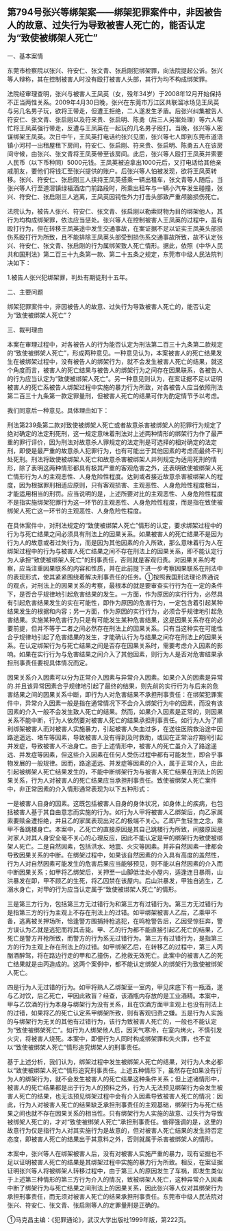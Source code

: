 ## 第794号张兴等绑架案——绑架犯罪案件中，非因被告人的故意、过失行为导致被害人死亡的，能否认定为“致使被绑架人死亡”

一、基本案情

东莞市检察院以张兴、符安仁、张文青、张启刚犯绑架罪，向法院提起公诉。张兴等人辩称，其在控制被害人时没有殴打被害人头部，其行为均不构成绑架罪。

法院经审理查明，张兴与被害人王凤英（女，殁年34岁）于2008年12月开始保持不正当两性关系。2009年4月30日晚，张兴在东莞市万江区共联溜冰场见王凤英与另几名男子玩，欲将王带走，但遭王拒绝，二人遂发生矛盾。后张兴纠集被告人符安仁、张文青、张启刚以及符来贵、张启明、陈勇（后三人另案处理）等六人帮忙将王凤英强行带走，反遭与王凤英在一起玩的几名男子殴打。当晚，张兴等人密谋绑架王凤英。次日中午，王风英打电话约张兴见面，张兴等七人即到东莞市道浯镇小河村一出租屋租下房间，符安仁、张启刚、符来贵、张启明、陈勇五人在该房间守候，由张兴、张文青将王凤英带至该房间。此后，张兴等人殴打王凤英并索要人民币（以下币种同）5000元钱。王凤英被迫拿出1000元后，又打电话给其他亲戚朋友，要他们将钱汇至张兴提供的账户。后张兴等人怕被发现，欲将王凤英转移。张兴、符安仁、张启刚三人挟持王凤英搭乘一辆出租车，张文青等人随后。当张兴等人行至道滘镇绿福酒店门前路段时，所乘出租车与一辆小汽车发生碰撞，张兴、符安仁、张启刚三人逃离，王凤英因钝性外力打击头部致严重颅脑损伤死亡。

法院认为，被告人张兴、符安仁、张文青、张启刚以勒索财物为目的绑架他人，其行为均构成绑架罪，依法应当惩处。张兴等人在控制被害人王凤英的过程中，虽有殴打行为，但在转移王凤英途中发生交通事故，在案证据不足以证实王凤英头部损伤系殴打行为所致，且不能排除王凤英头部受到损伤系交通事故所致，故不认定张兴、符安仁、张文青、张启刚的行为属绑架致人死亡情形。据此，依照《中华人民共和国刑法》第二百三十九条第一款、第二十五条之规定，东莞市中级人民法院判决如下：

1.被告人张兴犯绑架罪，判处有期徒刑十五年。

二、主要问题

绑架犯罪案件中，非因被告人的故意、过失行为导致被害人死亡的，能否认定为“致使被绑架人死亡”？

三、裁判理由

本案在审理过程中，对各被告人的行为能否认定为刑法第二百三十九条第二款规定的“致使被绑架人死亡”，形成两种意见。一种意见认为，本案被害人的死亡结果发生在被绑架过程中，没有被告人的绑架行为，就不会发生被害人死亡的结果，就这个角度而言，被害人的死亡结果与被告人的绑架行为之间存在因果联系，各被告人的行为应当认定为“致使被绑架人死亡”。另一种意见则认为，在案证据不足以证明被害人的死亡系被告人绑架过程中实施的暴力行为所致，对各被告人应当依照刑法第二百三十九条第一款定罪量刑，但被害人死亡的结果可作为酌定情节予以考虑。

我们同意后一种意见。具体理由如下：

刑法第239条第二款对致使被绑架人死亡或者故意杀害被绑架人的犯罪行为规定了绝对确定的法定刑死刑，这一规定意味着刑法对上述两种情形的绑架行为作了最严重的罪行评价，因为刑法对故意杀人罪规定的法定刑是可选择的相对确定的法定刑，即使是最严重的故意杀人犯罪行为，也有可能出于其他因素的考虑而最终不判处死刑。刑法将致使被绑架人死亡和故意杀害被绑架人并列规定为适用死刑的情形，除了表明这两种情形都具有极其严重的客观危害之外，还表明致使被绑架人死亡情形行为人的主观恶性、人身危险性程度。达到或者接近故意杀害被绑架人的程度，因为根据罪刑相适应原则，只有客观损害、主观恶性、人身危险性程度相当，才能适用相当的刑罚。应当说明的是，上述所要对比的主观恶性、人身危险性程度不是指实施绑架犯罪行为这一环节的主观恶性、人身危险性程度，而是指在致使被绑架人死亡这一环节的主观恶性、人身危险性程度。

在具体案件中，对刑法规定的“致使被绑架人死亡”情形的认定，要求绑架过程中的行为与死亡结果之间必须具有刑法上的因果关系。如果被害人的死亡结果不是因为行为人的故意或者过失行为，而是因为其他因素的介入所致，那么意味着行为人在绑架过程中的行为与被害人死亡结果之间不存在刑法上的因果关系，即不能认定行为人承担“致使被绑架人死亡”的刑事责任，否则就是客观归责。对因果关系的考察，应当注重因果联系的内容和性质，并在此前提下进一步考察因果联系在刑法中的表现形式，使其紧紧围绕着解决刑事责任的任务。①按照我国刑法理论界通说的观点，对刑法上的因果关系的考察，最根本的就是要审查实行行为在一定的条件下，是否合乎规律地引起危害结果的发生。一方面，作为原因的实行行为，必然具有引起危害结果发生的实在可能性，即作为原因的危害行为，一定包含着引起某种结果发生的根据和内容；另一方面，作为原因的实行行为，必须合乎规律地引起危害结果。实施某种危害行为只是有可能发生某种危害结果，这是因果关系存在的必要前提，但并不等于二者之间必然存在刑法上的因果关系。只有当这种实在可能性合乎规律地引起了危害结果的发生，才能确认行为与结果之间存在刑法上的因果关系。在认定绑架行为与死亡结果之间是否存在因果关系时，需要考虑介入因素的影响。如果在实行行为与危害结果之间介入了其他因素，则行为人是否对危害结果承担刑事责任要视具体情况而定。

因果关系介入因素可以分为正常介入因素与异常介入因素。如果介入的因素是异常的.并且该异常因素合乎规律地引起了最终的结果，则先前的实行行为与后来的危害结果之间的因果关系中断，即行为人对危害结果不承担刑事责任：在绑架犯罪案件中，异常介入因素一般是指在通常情况下不会介入绑架行为中的因素，而没有该因素的介入一般不会发生致人死亡的结果。然而，如果介入因素是正常的，则因果关系不能中断，行为人依然要对被害人死亡的结果承担刑事责任。如行为人为了顺利绑架被害人而对被害人实施暴力，引起被害人失血过多，在送往医院救治途中因路途遥远、堵车等因素，导致被害人没有得到及时救助，或因在正常治疗期间引起并发症，导致被害人不治身亡。由于上述情形中，被害人的死亡虽介入了路途遥远、并发症等因素，但这些介入因素在任何人受伤过程中都有可能发生，即合乎事物发展的一般规律。因而，路途遥远、并发症等因素的介入，属于正常介入，由此引起被绑架人死亡结果发生的，不能中断绑架行为与被害人死亡结果在刑法上的因果关系，行为人对被害人的死亡结果应当承担刑事责任。致使被绑架人死亡案件中，非正常因素的介入情形通常表现为以下五种形式：

一是被害人自身的因素。这既包括被害人自身的身体状况，如身体上的疾病，也包括被害人基于其自由意志而实施的行为。如行为人甲将被害人乙绑架后，向乙家属索要赎金遭拒绝，并且乙的家属表现出对乙的极端不关心。乙即产生轻生之念，乘甲不备跳楼身亡。本案中，乙死亡的直接原因是其自己跳楼行为所致，间接原因是对家人对其人身安全毫不关心的心理反应，因此不能认定是甲的绑架行为致使被绑架人死亡。二是自然因素，包括洪水、地震、火灾等因素。并非自然因素一律都会导致因果关系的中断。在绑架过程中，如果该自然因素的介入具有高度的盖然性，行为人对自然因素可能发生的危害后果应当能够预见，则不能以自然因素的介入而中断因果关系；如甲将乙绑架后，关押至一山脚低洼处小屋内，适逢连日暴雨，山洪暴发在即，甲不顾乙的生死，将乙囚禁在该屋内。后山洪暴发，甲独自逃生，乙溺水身亡，对甲的行为应当认定属于“致使被绑架人死亡”的情形。

三是第三方行为，包括第三方无过错行为和第三方有过错行为。第三方无过错行为是指第三方的行为主观上不存在刑法上的过错。如甲绑架被害人乙后，乙乘甲不备，逃离被关押场所，恰逢警方围捕持枪逃犯，在鸣枪警告后，乙因受惊狂奔，警方误认为乙就是逃犯而将其击毙。甲、乙的行为都不能直接引起乙死亡的结果，乙死亡是警方开枪所致，而警方的行为系无过错行为。第三方有过错行为，是指第三方的行为主观上存在刑法上的过错。如甲绑架乙后，在转移乙的过程中，第三人丙酗酒醉驾，将在路边行走的甲和乙撞伤，乙抢救无效死亡。此案中的被害人乙的死亡结果就是由丙造成的。这两个案例中，都不能认定绑架人的绑架行为致使被绑架人死亡。

四是行为人无过错的行为。如甲将熟人乙绑架至一室内，甲见床底下有一瓶酒，遂与乙对饮，后乙死亡，甲因此致盲？经查，该酒瓶内存放的是工业酒精。本案中，甲与乙饮酒的行为本身与绑架行为没有关系，且在饮酒方面甲主观上也没有刑法上的过错，如果将乙的死亡认定系甲绑架所致，则有客观归责之嫌。五是行为人实施的与绑架行为无关的其他有过错行为，该行为致被害人死亡的，一般也不能认定为“致使被绑架死亡”。如行为人绑架他人后，因天气寒冷，在室内烤火，不慎引发火灾，将被害人烧死。本案中，即便行为人同时构成绑架罪和失火罪，也不宜以“致使被绑架人死亡”情形追究绑架人的刑事责任。

基于上述分析，我们认为，绑架过程中发生被绑架人死亡的结果，对行为人未必都以“致使被绑架人死亡”情形追究刑事责任。上述五种情形下，虽然存在如果没有行为人的绑架行为，就不会发生被害人的死亡结果这种条件关系；但上述诸情形中，被害人的死亡结果都是出于行为人的预料之外，行为人无法预见绑架行为会发生被害人死亡的结果，也无法预见绑架过程中会有介入因素导致被害人死亡的情况：因此，行为人对被害人死亡的结果缺乏承担刑事责任的主观基础，绑架行为与死亡结果之间也就不存在因果关系的相当性。只有绑架行为人实施的故意、过失行为导致被绑架人死亡的，才对“致使被绑架人死亡”承担刑事责任。值得强调的是，这里的故意行为仅是指行为人对其实施行为是故意的，但对被害人死亡结果的发生持否定态度，即被害人死亡的结果出于其意料之外，否则就属于杀害被绑架人的情形。

本案中，张兴等人在绑架被害人后，没有对被害人实施严重的暴力，现有证据也不足以证明被害人死亡的结果是其绑架过程中实施的暴力行为所致。相反，在案证据证明张兴等人将被绑架人转移过程中，由于第三人的原因发生了车祸，即发生类似于上述第三种情形的第三方行为介入的情况，致被绑架人死亡，这种异常介入因素中断了绑架行为与死亡结果之间刑法上的因果关系，因此张兴等人仅对其绑架行为承担刑事责任，而无须对被害人死亡的结果承担刑事责任。东莞市中级人民法院对张兴、符安仁、张文青、张启刚等人的定罪量刑是正确的。

①马克昌主编：《犯罪通论》，武汉大学出版社1999年版，第222页。